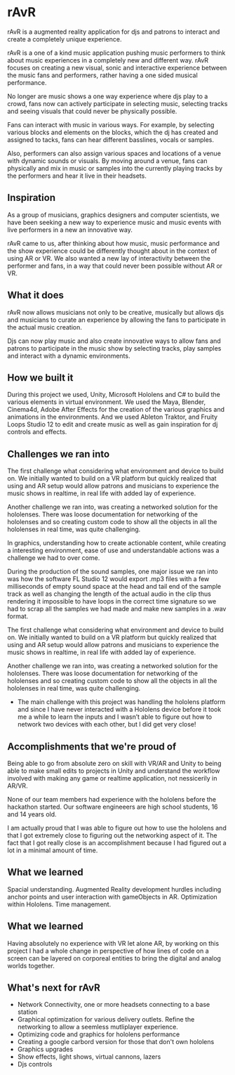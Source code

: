 # rAvR

rAvR is a augmented reality application for djs and patrons to interact and create a completely unique experience.

rAvR is a one of a kind music application pushing music performers to think about music experiences in a completely new and different way. rAvR focuses on creating a new visual, sonic and interactive experience between the music fans and performers, rather having a one sided musical performance. 

No longer are music shows a one way experience where djs play to a crowd, fans now can actively participate in selecting music, selecting tracks and seeing visuals that could never be physically possible.

Fans can interact with music in various ways. For example, by selecting various blocks and elements on the blocks, which the dj has created and assigned to tacks, fans can hear different basslines, vocals or samples. 

Also, performers can also assign various spaces and locations of a venue with dynamic sounds or visuals. By moving around a venue, fans can physically and mix in music or samples into the currently playing tracks by the performers and hear it live in their headsets.



## Inspiration

As a group of musicians, graphics designers and computer scientists, we have been seeking a new way to experience music and music events with live performers in a new an innovative way. 

rAvR came to us, after thinking about how music, music performance and the show experience could be differently thought about in the context of using AR or VR. We also wanted a new lay of interactivity between the performer and fans, in a way that could never been possible without AR or VR.



## What it does



rAvR now allows musicians not only to be creative, musically but allows djs and musicians to curate an experience by allowing the fans to participate in the actual music creation. 

Djs can now play music and also create innovative ways to allow fans and patrons to participate in the music show by selecting tracks, play samples and interact with a dynamic environments.

## How we built it

During this project we used, Unity, Microsoft Hololens and C# to build the various elements in virtual environment. We used the  Maya, Blender, Cinema4d, Adobe After Effects for the creation of the various graphics and animations in the environments. And we used Ableton Traktor, and Fruity Loops Studio 12 to edit and create music as well as gain inspiration for dj controls and effects.


## Challenges we ran into

The first challenge what considering what environment and device to build on. We initially wanted to build on a VR platform but quickly realized that using and AR setup would allow patrons and musicians to experience the music shows in realtime, in real life with added lay of experience.

Another challenge we ran into, was creating a networked solution for the hololenses. There was loose documentation for networking of the hololenses and so creating custom code to show all the objects in all the hololenses in real time, was quite challenging. 

In graphics, understanding how to create actionable content, while creating a interesting environment, ease of use and understandable actions was a challenge we had to over come.

During the production of the sound samples, one major issue we ran into was how the software FL Studio 12 would export .mp3 files with a few milliseconds of empty sound space at the head and tail end of the sample track as well as changing the length of the actual audio in the clip thus rendering it impossible to have loops in the correct time signature so we had to scrap all the samples we had made and make new samples in a .wav format.


The first challenge what considering what environment and device to build on. We initially wanted to build on a VR platform but quickly realized that using and AR setup would allow patrons and musicians to experience the music shows in realtime, in real life with added lay of experience.

Another challenge we ran into, was creating a networked solution for the hololenses. There was loose documentation for networking of the hololenses and so creating custom code to show all the objects in all the hololenses in real time, was quite challenging. 


- The main challenge with this project was handling the hololens platform and since I have never interacted with a Hololens device before it took me a while to learn the inputs and I wasn’t able to figure out how to network two devices with each other, but I did get very close!

## Accomplishments that we're proud of

Being able to go from absolute zero on skill with VR/AR and Unity to being able to make small edits to projects in Unity and understand the workflow involved with making any game or realtime application, not nessicerily in AR/VR.


None of our team members had experience with the hololens before the hackathon started.  Our software engineeers are high school students, 16 and 14 years old.  

I am actually proud that I was able to figure out how to use the hololens and that I got extremely close to figuring out the networking aspect of it. The fact that I got really close is an accomplishment because I had figured out a lot in a minimal amount of time.

## What we learned

Spacial understanding.  Augmented Reality development hurdles including anchor points and user interaction with gameObjects in AR.  Optimization within Hololens.  Time management.


## What we learned

Having absolutely no experience with VR let alone AR, by working on this project I had a whole change in perspective of how lines of code on a screen can be layered on corporeal entities to bring the digital and analog worlds together.



## What's next for rAvR

* Network Connectivity, one or more headsets connecting to a base station
* Graphical optimization for various delivery outlets.  Refine the networking to allow a seemless mutliplayer experience.
* Optimizing code and graphics for hololens performance
* Creating a google carbord version for those that don't own hololens
* Graphics upgrades
* Show effects, light shows, virtual cannons, lazers
* Djs controls

